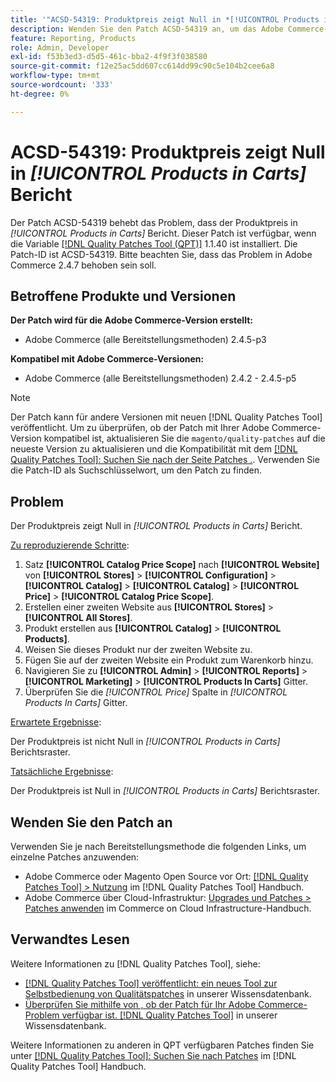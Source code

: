 ```yaml
---
title: '"ACSD-54319: Produktpreis zeigt Null in *[!UICONTROL Products in Carts]* Bericht'
description: Wenden Sie den Patch ACSD-54319 an, um das Adobe Commerce-Problem zu beheben, bei dem der Produktpreis null in * anzeigt.[!UICONTROL Products in Carts]* Bericht
feature: Reporting, Products
role: Admin, Developer
exl-id: f53b3ed3-d5d5-461c-bba2-4f9f3f038580
source-git-commit: f12e25ac5dd607cc614dd99c90c5e104b2cee6a8
workflow-type: tm+mt
source-wordcount: '333'
ht-degree: 0%

---
```


# ACSD-54319: Produktpreis zeigt Null in *[!UICONTROL Products in Carts]* Bericht

Der Patch ACSD-54319 behebt das Problem, dass der Produktpreis in *[!UICONTROL Products in Carts]* Bericht. Dieser Patch ist verfügbar, wenn die Variable [[!DNL Quality Patches Tool (QPT)]](/help/announcements/adobe-commerce-announcements/magento-quality-patches-released-new-tool-to-self-serve-quality-patches.md) 1.1.40 ist installiert. Die Patch-ID ist ACSD-54319. Bitte beachten Sie, dass das Problem in Adobe Commerce 2.4.7 behoben sein soll.

## Betroffene Produkte und Versionen

**Der Patch wird für die Adobe Commerce-Version erstellt:**

* Adobe Commerce (alle Bereitstellungsmethoden) 2.4.5-p3

**Kompatibel mit Adobe Commerce-Versionen:**

* Adobe Commerce (alle Bereitstellungsmethoden) 2.4.2 - 2.4.5-p5

>[!NOTE]
>
>Der Patch kann für andere Versionen mit neuen [!DNL Quality Patches Tool] veröffentlicht. Um zu überprüfen, ob der Patch mit Ihrer Adobe Commerce-Version kompatibel ist, aktualisieren Sie die `magento/quality-patches` auf die neueste Version zu aktualisieren und die Kompatibilität mit dem [[!DNL Quality Patches Tool]: Suchen Sie nach der Seite Patches .](https://experienceleague.adobe.com/tools/commerce-quality-patches/index.html). Verwenden Sie die Patch-ID als Suchschlüsselwort, um den Patch zu finden.

## Problem

Der Produktpreis zeigt Null in *[!UICONTROL Products in Carts]* Bericht.

<u>Zu reproduzierende Schritte</u>:

1. Satz **[!UICONTROL Catalog Price Scope]** nach **[!UICONTROL Website]** von **[!UICONTROL Stores]** > **[!UICONTROL Configuration]** > **[!UICONTROL Catalog]** > **[!UICONTROL Catalog]** > **[!UICONTROL Price]** > **[!UICONTROL Catalog Price Scope]**.
1. Erstellen einer zweiten Website aus **[!UICONTROL Stores]** > **[!UICONTROL All Stores]**.
1. Produkt erstellen aus **[!UICONTROL Catalog]** > **[!UICONTROL Products]**.
1. Weisen Sie dieses Produkt nur der zweiten Website zu.
1. Fügen Sie auf der zweiten Website ein Produkt zum Warenkorb hinzu.
1. Navigieren Sie zu **[!UICONTROL Admin]** > **[!UICONTROL Reports]** > **[!UICONTROL Marketing]** > **[!UICONTROL Products In Carts]** Gitter.
1. Überprüfen Sie die *[!UICONTROL Price]* Spalte in *[!UICONTROL Products In Carts]* Gitter.

<u>Erwartete Ergebnisse</u>:

Der Produktpreis ist nicht Null in *[!UICONTROL Products in Carts]* Berichtsraster.

<u>Tatsächliche Ergebnisse</u>:

Der Produktpreis ist Null in *[!UICONTROL Products in Carts]* Berichtsraster.

## Wenden Sie den Patch an

Verwenden Sie je nach Bereitstellungsmethode die folgenden Links, um einzelne Patches anzuwenden:

* Adobe Commerce oder Magento Open Source vor Ort: [[!DNL Quality Patches Tool] > Nutzung](https://experienceleague.adobe.com/docs/commerce-operations/tools/quality-patches-tool/usage.html) im [!DNL Quality Patches Tool] Handbuch.
* Adobe Commerce über Cloud-Infrastruktur: [Upgrades und Patches > Patches anwenden](https://experienceleague.adobe.com/docs/commerce-cloud-service/user-guide/develop/upgrade/apply-patches.html) im Commerce on Cloud Infrastructure-Handbuch.

## Verwandtes Lesen

Weitere Informationen zu [!DNL Quality Patches Tool], siehe:

* [[!DNL Quality Patches Tool] veröffentlicht: ein neues Tool zur Selbstbedienung von Qualitätspatches](/help/announcements/adobe-commerce-announcements/magento-quality-patches-released-new-tool-to-self-serve-quality-patches.md) in unserer Wissensdatenbank.
* [Überprüfen Sie mithilfe von , ob der Patch für Ihr Adobe Commerce-Problem verfügbar ist. [!DNL Quality Patches Tool]](/help/support-tools/patches-available-in-qpt-tool/check-patch-for-magento-issue-with-magento-quality-patches.md) in unserer Wissensdatenbank.

Weitere Informationen zu anderen in QPT verfügbaren Patches finden Sie unter [[!DNL Quality Patches Tool]: Suchen Sie nach Patches](https://experienceleague.adobe.com/tools/commerce-quality-patches/index.html) im [!DNL Quality Patches Tool] Handbuch.
